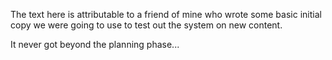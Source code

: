 The text here is attributable to a friend of mine who wrote some basic initial copy we were going to use to test out the system on new content.

It never got beyond the planning phase...
